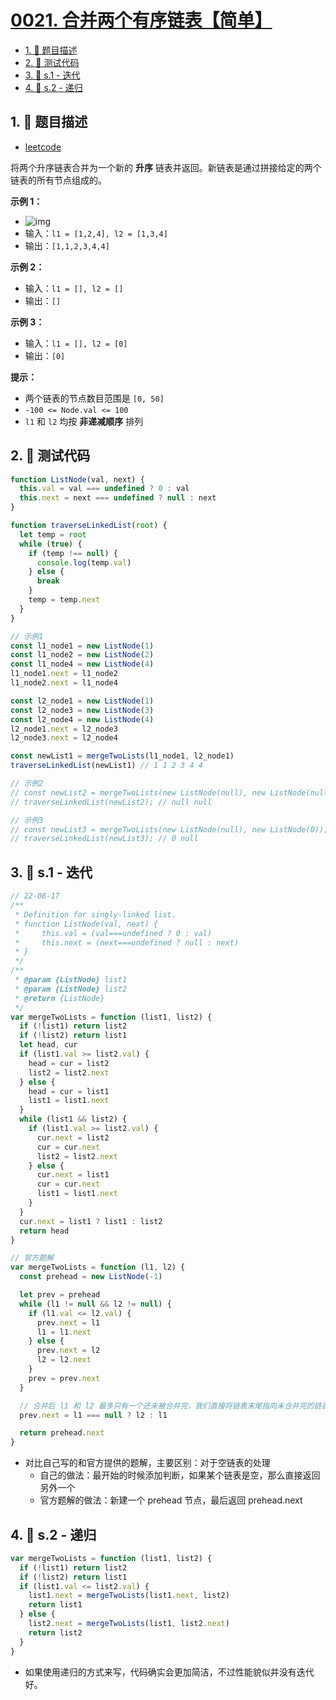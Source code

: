 # [0021. 合并两个有序链表【简单】](https://github.com/tnotesjs/TNotes.leetcode/tree/main/notes/0021.%20%E5%90%88%E5%B9%B6%E4%B8%A4%E4%B8%AA%E6%9C%89%E5%BA%8F%E9%93%BE%E8%A1%A8%E3%80%90%E7%AE%80%E5%8D%95%E3%80%91)

<!-- region:toc -->

- [1. 📝 题目描述](#1--题目描述)
- [2. 📒 测试代码](#2--测试代码)
- [3. 🎯 s.1 - 迭代](#3--s1---迭代)
- [4. 🎯 s.2 - 递归](#4--s2---递归)

<!-- endregion:toc -->

## 1. 📝 题目描述

- [leetcode](https://leetcode.cn/problems/merge-two-sorted-lists/)

将两个升序链表合并为一个新的 **升序** 链表并返回。新链表是通过拼接给定的两个链表的所有节点组成的。

**示例 1：**

- ![img](https://cdn.jsdelivr.net/gh/tnotesjs/imgs@main/2024-10-26-23-11-25.png)
- 输入：`l1 = [1,2,4], l2 = [1,3,4]`
- 输出：`[1,1,2,3,4,4]`

**示例 2：**

- 输入：`l1 = [], l2 = []`
- 输出：`[]`

**示例 3：**

- 输入：`l1 = [], l2 = [0]`
- 输出：`[0]`

**提示：**

- 两个链表的节点数目范围是 `[0, 50]`
- `-100 <= Node.val <= 100`
- `l1` 和 `l2` 均按 **非递减顺序** 排列

## 2. 📒 测试代码

```js
function ListNode(val, next) {
  this.val = val === undefined ? 0 : val
  this.next = next === undefined ? null : next
}

function traverseLinkedList(root) {
  let temp = root
  while (true) {
    if (temp !== null) {
      console.log(temp.val)
    } else {
      break
    }
    temp = temp.next
  }
}

// 示例1
const l1_node1 = new ListNode(1)
const l1_node2 = new ListNode(2)
const l1_node4 = new ListNode(4)
l1_node1.next = l1_node2
l1_node2.next = l1_node4

const l2_node1 = new ListNode(1)
const l2_node3 = new ListNode(3)
const l2_node4 = new ListNode(4)
l2_node1.next = l2_node3
l2_node3.next = l2_node4

const newList1 = mergeTwoLists(l1_node1, l2_node1)
traverseLinkedList(newList1) // 1 1 2 3 4 4

// 示例2
// const newList2 = mergeTwoLists(new ListNode(null), new ListNode(null));
// traverseLinkedList(newList2); // null null

// 示例3
// const newList3 = mergeTwoLists(new ListNode(null), new ListNode(0));
// traverseLinkedList(newList3); // 0 null
```

## 3. 🎯 s.1 - 迭代

```js
// 22-08-17
/**
 * Definition for singly-linked list.
 * function ListNode(val, next) {
 *     this.val = (val===undefined ? 0 : val)
 *     this.next = (next===undefined ? null : next)
 * }
 */
/**
 * @param {ListNode} list1
 * @param {ListNode} list2
 * @return {ListNode}
 */
var mergeTwoLists = function (list1, list2) {
  if (!list1) return list2
  if (!list2) return list1
  let head, cur
  if (list1.val >= list2.val) {
    head = cur = list2
    list2 = list2.next
  } else {
    head = cur = list1
    list1 = list1.next
  }
  while (list1 && list2) {
    if (list1.val >= list2.val) {
      cur.next = list2
      cur = cur.next
      list2 = list2.next
    } else {
      cur.next = list1
      cur = cur.next
      list1 = list1.next
    }
  }
  cur.next = list1 ? list1 : list2
  return head
}
```

```js
// 官方题解
var mergeTwoLists = function (l1, l2) {
  const prehead = new ListNode(-1)

  let prev = prehead
  while (l1 != null && l2 != null) {
    if (l1.val <= l2.val) {
      prev.next = l1
      l1 = l1.next
    } else {
      prev.next = l2
      l2 = l2.next
    }
    prev = prev.next
  }

  // 合并后 l1 和 l2 最多只有一个还未被合并完，我们直接将链表末尾指向未合并完的链表即可
  prev.next = l1 === null ? l2 : l1

  return prehead.next
}
```

- 对比自己写的和官方提供的题解，主要区别：对于空链表的处理
  - 自己的做法：最开始的时候添加判断，如果某个链表是空，那么直接返回另外一个
  - 官方题解的做法：新建一个 prehead 节点，最后返回 prehead.next

## 4. 🎯 s.2 - 递归

```js
var mergeTwoLists = function (list1, list2) {
  if (!list1) return list2
  if (!list2) return list1
  if (list1.val <= list2.val) {
    list1.next = mergeTwoLists(list1.next, list2)
    return list1
  } else {
    list2.next = mergeTwoLists(list1, list2.next)
    return list2
  }
}
```

- 如果使用递归的方式来写，代码确实会更加简洁，不过性能貌似并没有迭代好。

